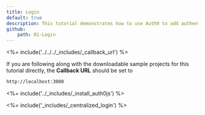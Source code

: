 ```yaml
---
title: Login
default: true
description: This tutorial demonstrates how to use Auth0 to add authentication and authorization to your web app
github:
    path: 01-Login
---
```

<%= include('../../../_includes/_callback_url') %>

If you are following along with the downloadable sample projects for this tutorial directly, the **Callback URL** should be set to

```bash
http://localhost:3000
```

<%= include('../_includes/_install_auth0js') %>

<%= include('_includes/_centralized_login') %>